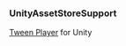 ### UnityAssetStoreSupport


[Tween Player](https://assetstore.unity.com/packages/slug/158922) for Unity

